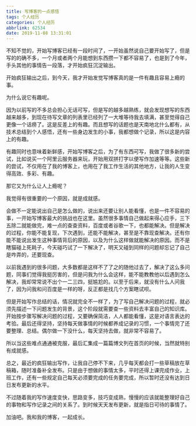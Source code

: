 ```yaml
---
title: 写博客的一点感悟
tags: 个人经历
categories: 个人经历
abbrlink: 62534
date: 2019-11-08 13:31:01
---
```



不知不觉的，开始写博客已经有一段时间了，一开始虽然说自己要开始写了，但是写的的确不多，一个月或者两个月能想到东西攒一下都不容易了，也是到了今年，手头其他的事情告一段落，才开始疯狂沉淀输出。

开始疯狂输出之后，到今天，我才开始发觉写博客真的是一件有趣且容易上瘾的事。

为什么说它有趣呢。

因为以前写的不多总会担心无话可写，但是写的越多越熟练，就会发现想写的东西越来越多，到现在待写文章的列表里已经列了一大堆等待我去填满，甚至觉得自己更像一个话痨了。这是反差上的有趣。而且想写的话题也是天南地北什么都有，从技术总结到个人感悟，还有一些身边发生的小事，我都想做个记录，所以这是内容上的有趣。

有趣同时也意味着新鲜感，开始写博客之后，为了有东西可写，我做了很多新的尝试，比如说买一个阿里云服务器来玩，开始用双拼打字以便写作加速等等。这些新的尝试，不仅用在了我的博客上，也用在了我工作生活的其他地方，让我的人生变得高效、多彩、有趣。

那它又为什么让人上瘾呢？

我觉得有很重要的一个原因，就是成就感。

会做不一定能说出自己是怎么做的，说出来还要让别人能看懂，也是一件不容易的事，一开始写博客最大的挑战也在这里。虽然很多事情自己做起来得心应手，三下五除二就能做完，难一点的查查资料，百度或者谷歌一下，也都能解决。但是解决的过程，你能不能复现，下次遇到，还能不能解决，甚至是不靠现查解决。还有你能不能说出发生这种事情背后的原因，以及为什么这样做就能解决的原因。而不是瞎猫碰上死耗子，今天碰巧试了一下解决了，明天又碰到同样的问题却忘记了自己是咋弄的，还要现查。

以前我遇到的很多问题，大多数都是这样不了了之的随他过去了，解决了这么多问题，同事们觉得我挺厉害的，但是问我为什么会这样，能不能教教他以后遇到怎么解决，我却常常说不出个一二三四，挺尴尬的。以至于后来，就没有什么人问我了，因为问我和问百度是一样的呀，反正都是找几个方案瞎试呗。

但是开始写作总结的话，情况就完全不一样了，为了写自己解决问题的过程，就必须先描述一下问题发生的背景，这个阶段就需要查一些资料去丰富自己的知识库。开始按步骤写解决问题的过程，又要确保简洁，人人都能看懂，这是对语言表达的考验。最后还得坚持，坚持每天做事情的时候都养成记录的习惯，一个事情完了还要整理、总结。偶尔做一下没什么，每天坚持去做，就非常不容易了。

所以当这些难点通通被克服，最后汇集成一篇篇博文列在首页的时候，当然就特别有成就感。

总之，最近的疯狂输出写作，让我自己停不下来，几乎每天都会打一些草稿放在草稿箱，随时准备补全发布。只是由于想做的事情太多，平时还得上课完成作业，上班工作，还有一些规定自己每天必须要完成的任务要完成，所以暂时还没有达到日日发布更新的水平。

不过随着我的写作速度变快，思路变多，技巧变成熟，慢慢的应该就能整理好自己的事物和写作记录之间的关系了。到时候天天发布更新，就是指日可待的事情了。

加油吧。我和我的博客，一起成长。